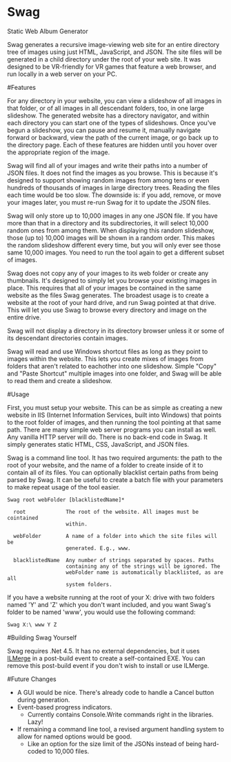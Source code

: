 # Swag

Static Web Album Generator

Swag generates a recursive image-viewing web site for an entire directory tree of images using just HTML, JavaScript, and JSON. The site files will be generated in a child directory under the root of your web site. It was designed to be VR-friendly for VR games that feature a web browser, and run locally in a web server on your PC.

#Features

For any directory in your website, you can view a slideshow of all images in that folder, or of all images in all descendant folders, too, in one large slideshow. The generated website has a directory navigator, and within each directory you can start one of the types of slideshows. Once you've begun a slideshow, you can pause and resume it, manually navigate forward or backward, view the path of the current image, or go back up to the directory page. Each of these features are hidden until you hover over the appropriate region of the image.

Swag will find all of your images and write their paths into a number of JSON files. It does not find the images as you browse. This is because it's designed to support showing random images from among tens or even hundreds of thousands of images in large directory trees. Reading the files each time would be too slow. The downside is: if you add, remove, or move your images later, you must re-run Swag for it to update the JSON files.

Swag will only store up to 10,000 images in any one JSON file. If you have more than that in a directory and its subdirectories, it will select 10,000 random ones from among them. When displaying this random slideshow, those (up to) 10,000 images will be shown in a random order. This makes the random slideshow different every time, but you will only ever see those same 10,000 images. You need to run the tool again to get a different subset of images.

Swag does not copy any of your images to its web folder or create any thumbnails. It's designed to simply let you browse your existing images in place. This requires that all of your images be contained in the same website as the files Swag generates. The broadest usage is to create a website at the root of your hard drive, and run Swag pointed at that drive. This will let you use Swag to browse every directory and image on the entire drive.

Swag will not display a directory in its directory browser unless it or some of its descendant directories contain images.

Swag will read and use Windows shortcut files as long as they point to images within the website. This lets you create mixes of images from folders that aren't related to eachother into one slideshow. Simple "Copy" and "Paste Shortcut" multiple images into one folder, and Swag will be able to read them and create a slideshow.

#Usage

First, you must setup your website. This can be as simple as creating a new website in IIS (Internet Information Services, built into Windows) that points to the root folder of images, and then running the tool pointing at that same path. There are many simple web server programs you can install as well. Any vanilla HTTP server will do. There is no back-end code in Swag. It simply generates static HTML, CSS, JavaScript, and JSON files.

Swag is a command line tool. It has two required arguments: the path to the root of your website, and the name of a folder to create inside of it to contain all of its files. You can optionally blacklist certain paths from being parsed by Swag. It can be useful to create a batch file with your parameters to make repeat usage of the tool easier.

    Swag root webFolder [blacklistedName]*
    
      root             The root of the website. All images must be cointained
                       within.
                       
      webFolder        A name of a folder into which the site files will be
                       generated. E.g., www.
                       
      blacklistedName  Any number of strings separated by spaces. Paths
                       containing any of the strings will be ignored. The 
                       webFolder name is automatically blacklisted, as are all
                       system folders.

If you have a website running at the root of your X: drive with two folders named 'Y' and 'Z' which you don't want included, and you want Swag's folder to be named 'www', you would use the following command:
    
    Swag X:\ www Y Z
      
#Building Swag Yourself

Swag requires .Net 4.5. It has no external dependencies, but it uses [ILMerge](https://www.microsoft.com/en-us/download/details.aspx?id=17630) in a post-build event to create a self-contained EXE. You can remove this post-build event if you don't wish to install or use ILMerge.

#Future Changes

* A GUI would be nice. There's already code to handle a Cancel button during generation.
* Event-based progress indicators.
    * Currently contains Console.Write commands right in the libraries. Lazy!
* If remaining a command line tool, a revised argument handling system to allow for named options would be good. 
    * Like an option for the size limit of the JSONs instead of being hard-coded to 10,000 files.